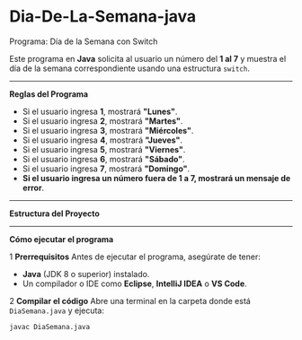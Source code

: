 # Dia-De-La-Semana-java
Programa: Día de la Semana con Switch

Este programa en **Java** solicita al usuario un número del **1 al 7** y muestra el día de la semana correspondiente usando una estructura `switch`.

---
  **Reglas del Programa**
- Si el usuario ingresa **1**, mostrará **"Lunes"**.
- Si el usuario ingresa **2**, mostrará **"Martes"**.
- Si el usuario ingresa **3**, mostrará **"Miércoles"**.
- Si el usuario ingresa **4**, mostrará **"Jueves"**.
- Si el usuario ingresa **5**, mostrará **"Viernes"**.
- Si el usuario ingresa **6**, mostrará **"Sábado"**.
- Si el usuario ingresa **7**, mostrará **"Domingo"**.
- **Si el usuario ingresa un número fuera de 1 a 7, mostrará un mensaje de error**.

---

 **Estructura del Proyecto**

---

 **Cómo ejecutar el programa**

 1️ **Prerrequisitos**
Antes de ejecutar el programa, asegúrate de tener:
- **Java** (JDK 8 o superior) instalado.
- Un compilador o IDE como **Eclipse**, **IntelliJ IDEA** o **VS Code**.

 2️ **Compilar el código**
Abre una terminal en la carpeta donde está `DiaSemana.java` y ejecuta:

```sh
javac DiaSemana.java
